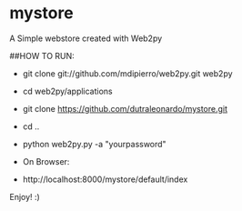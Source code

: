 # mystore
A Simple webstore created with Web2py

##HOW TO RUN:

- git clone git://github.com/mdipierro/web2py.git web2py
- cd web2py/applications
- git clone https://github.com/dutraleonardo/mystore.git
- cd ..
- python web2py.py -a "yourpassword"

- On Browser:
- http://localhost:8000/mystore/default/index

Enjoy! :)
